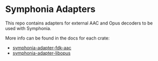 # Symphonia Adapters

This repo contains adapters for external AAC and Opus decoders to be used with
Symphonia.

More info can be found in the docs for each crate:

- [symphonia-adapter-fdk-aac](./crates/symphonia-adapter-fdk-aac)
- [symphonia-adapter-libopus](./crates/symphonia-adapter-libopus)
